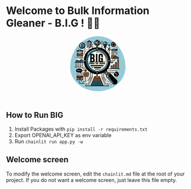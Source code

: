 # Welcome to Bulk Information Gleaner - B.I.G ! 🚀🤖

<div align="center">
    <img src="./static/big-logo.png" alt="Big-logo" width="30%"  style="border-radius: 50%; padding-bottom: 20px"/>
</div>

## How to Run BIG

1. Install Packages with `pip install -r requirements.txt`
2. Export OPENAI_API_KEY as env variable
3. Run `chainlit run app.py -w`

## Welcome screen

To modify the welcome screen, edit the `chainlit.md` file at the root of your project. If you do not want a welcome screen, just leave this file empty.

